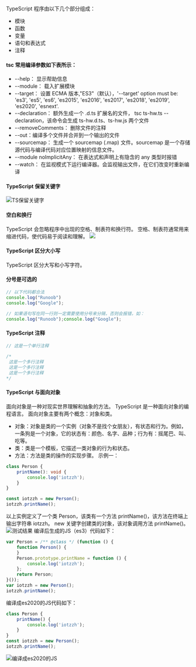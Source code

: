 TypeScript 程序由以下几个部分组成：
* 模块
* 函数
* 变量
* 语句和表达式
* 注释

#### tsc 常用编译参数如下表所示：
* --help： 显示帮助信息
* --module： 载入扩展模块
* --target： 设置 ECMA 版本,"ES3"（默认），'--target' option must be: 'es3', 'es5', 'es6', 'es2015', 'es2016', 'es2017', 'es2018', 'es2019', 'es2020', 'esnext'.
* --declaration： 额外生成一个 .d.ts 扩展名的文件， tsc ts-hw.ts --declaration，该命令会生成 ts-hw.d.ts、ts-hw.js 两个文件
* --removeComments： 删除文件的注释
* --out：编译多个文件并合并到一个输出的文件
* --sourcemap： 生成一个 sourcemap (.map) 文件。sourcemap 是一个存储源代码与编译代码对应位置映射的信息文件。
* --module noImplicitAny： 在表达式和声明上有隐含的 any 类型时报错
* --watch： 在监视模式下运行编译器。会监视输出文件，在它们改变时重新编译

#### TypeScript 保留关键字
![TS保留关键字](https://upload-images.jianshu.io/upload_images/2789632-e1039c6b228caeee.png?imageMogr2/auto-orient/strip%7CimageView2/2/w/1240)

#### 空白和换行
TypeScript 会忽略程序中出现的空格、制表符和换行符。
空格、制表符通常用来缩进代码，使代码易于阅读和理解。
![](https://upload-images.jianshu.io/upload_images/2789632-06910f6a4d505c24.png?imageMogr2/auto-orient/strip%7CimageView2/2/w/1240)
#### TypeScript 区分大小写
TypeScript 区分大写和小写字符。
#### 分号是可选的
```typescript
// 以下代码都合法
console.log("Runoob")
console.log("Google");

// 如果语句写在同一行则一定需要使用分号来分隔，否则会报错，如：
console.log("Runoob");console.log("Google");
```
#### TypeScript 注释
```typescript
// 这是一个单行注释
 
/* 
 这是一个多行注释 
 这是一个多行注释 
 这是一个多行注释 
*/
```

#### TypeScript 与面向对象
面向对象是一种对现实世界理解和抽象的方法。
TypeScript 是一种面向对象的编程语言。
面向对象主要有两个概念：对象和类。
* 对象：对象是类的一个实例（对象不是找个女朋友），有状态和行为。例如，一条狗是一个对象，它的状态有：颜色、名字、品种；行为有：摇尾巴、叫、吃等。
* 类：类是一个模板，它描述一类对象的行为和状态。
* 方法：方法是类的操作的实现步骤。
示例一：
```typescript
class Person {
    printName(): void {
        console.log('iotzzh');
    }
}

const iotzzh = new Person();
iotzzh.printName();
```
以上实例定义了一个类 Person，该类有一个方法 printName()，该方法在终端上输出字符串 iotzzh。
new 关键字创建类的对象，该对象调用方法 printName()。
![测试结果](https://upload-images.jianshu.io/upload_images/2789632-3baf493cc2e6b4cd.png?imageMogr2/auto-orient/strip%7CimageView2/2/w/1240)
编译后生成的JS（es3）代码如下：
```typescript
var Person = /** @class */ (function () {
    function Person() {
    }
    Person.prototype.printName = function () {
        console.log('iotzzh');
    };
    return Person;
}());
var iotzzh = new Person();
iotzzh.printName();
```
编译成es2020的JS代码如下：
```typescript
class Person {
    printName() {
        console.log('iotzzh');
    }
}
const iotzzh = new Person();
iotzzh.printName();
```
![编译成es2020的JS](https://upload-images.jianshu.io/upload_images/2789632-659aeb706b786916.png?imageMogr2/auto-orient/strip%7CimageView2/2/w/1240)


